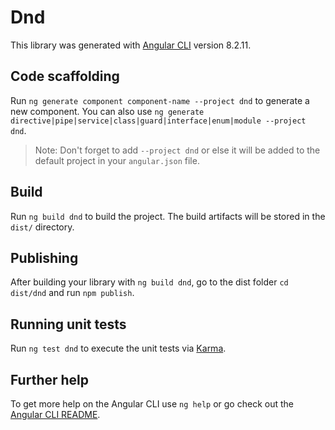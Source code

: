 # Dnd

This library was generated with [Angular CLI](https://github.com/angular/angular-cli) version 8.2.11.

## Code scaffolding

Run `ng generate component component-name --project dnd` to generate a new component. You can also use `ng generate directive|pipe|service|class|guard|interface|enum|module --project dnd`.
> Note: Don't forget to add `--project dnd` or else it will be added to the default project in your `angular.json` file. 

## Build

Run `ng build dnd` to build the project. The build artifacts will be stored in the `dist/` directory.

## Publishing

After building your library with `ng build dnd`, go to the dist folder `cd dist/dnd` and run `npm publish`.

## Running unit tests

Run `ng test dnd` to execute the unit tests via [Karma](https://karma-runner.github.io).

## Further help

To get more help on the Angular CLI use `ng help` or go check out the [Angular CLI README](https://github.com/angular/angular-cli/blob/master/README.md).
